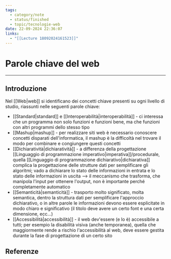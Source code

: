 ```yaml
---
tags:
  - category/note
  - status/finished
  - topic/tecnologie-web
date: 22-09-2024 22:36:07
links:
  - "[[Lecture 18092024161523]]"
---
```

# Parole chiave del web
---
## Introduzione
Nel [[Web|web]] si identificano dei concetti chiave presenti su ogni livello di studio, riassunti nelle seguenti parole chiave:
- [[Standard|standard]] e [[Interoperabilità|interoperabilità]] - ci interessa che un programma non solo funzioni e funzioni bene, ma che funzioni con altri programmi dello stesso tipo
- [[Mashup|mashup]] - per realizzare siti web è necessario conoscere concetti disparati dell'informatica, il mashup è la difficoltà nel trovare il modo per combinare e congiungere questi concetti
- [[Dichiaratività|dichiaratività]] - a differenza della progettazione [[Linguaggio di programmazione imperativo|imperativa]]/procedurale, quella [[Linguaggio di programmazione dichiarativo|dichiarativa]] complica la progettazione delle strutture dati per semplificare gli algoritmi; vado a dichiarare lo stato delle informazioni in entrata e lo stato delle informazioni in uscita --> il meccanismo che trasforma, che manipola l'input per ottenere l'output, non è importante perché completamente automatico
- [[Semanticità|semanticità]] - trasporto molto significato, molta semantica, dentro la struttura dati per semplificare l'approccio dichiarativo, o in altre parole le informazioni devono essere esplicitate in modo chiaro e significativo (il titolo deve avere un certo font e una certa dimensione, ecc...)
- [[Accessibilità|accessibilità]] - il web dev'essere (e lo è) accessibile a tutti; per esempio la disabilità visiva (anche temporanea), quella che maggiormente rende a rischio l'accessibilità al web, deve essere gestita durante la fase di progettazione di un certo sito

## Referenze